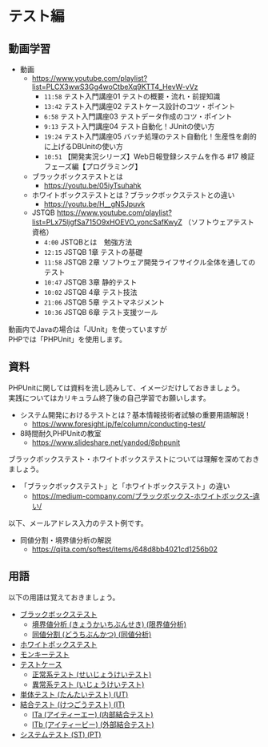 # テスト編

## 動画学習

- 動画
  - <https://www.youtube.com/playlist?list=PLCX3wwS3Gg4woCtbeXq9KTT4_HevW-vVz>
    - `11:58` テスト入門講座01 テストの概要・流れ・前提知識
    - `13:42` テスト入門講座02 テストケース設計のコツ・ポイント
    - `6:58` テスト入門講座03 テストデータ作成のコツ・ポイント
    - `9:13` テスト入門講座04 テスト自動化！JUnitの使い方
    - `19:24` テスト入門講座05 バッチ処理のテスト自動化！生産性を劇的に上げるDBUnitの使い方
    - `10:51` 【開発実況シリーズ】Web日報登録システムを作る #17 検証フェーズ編【プログラミング】
  - ブラックボックステストとは
    - <https://youtu.be/05iyTsuhahk>
  - ホワイトボックステストとは？ブラックボックステストとの違い
    - <https://youtu.be/H__gN5Jpuvk>
  - JSTQB <https://www.youtube.com/playlist?list=PLx75ljgfSa715O9xHOEVO_yoncSafKwyZ> （ソフトウェアテスト資格）
    - `4:00` JSTQBとは　勉強方法
    - `12:15` JSTQB 1章 テストの基礎
    - `11:58` JSTQB 2章 ソフトウェア開発ライフサイクル全体を通してのテスト
    - `10:47` JSTQB 3章 静的テスト
    - `10:02` JSTQB 4章 テスト技法
    - `21:06` JSTQB 5章 テストマネジメント
    - `10:36` JSTQB 6章 テスト支援ツール

動画内でJavaの場合は「JUnit」を使っていますが  
PHPでは「PHPUnit」を使用します。  

## 資料

PHPUnitに関しては資料を流し読みして、イメージだけしておきましょう。  
実践についてはカリキュラム終了後の自己学習でお願いします。  

- システム開発におけるテストとは？基本情報技術者試験の重要用語解説！
  - <https://www.foresight.jp/fe/column/conducting-test/>
- 8時間耐久PHPUnitの教室
  - <https://www.slideshare.net/yandod/8phpunit>

ブラックボックステスト・ホワイトボックステストについては理解を深めておきましょう。

- 「ブラックボックステスト」と「ホワイトボックステスト」の違い
  - <https://medium-company.com/ブラックボックス-ホワイトボックス-違い/>

以下、メールアドレス入力のテスト例です。

- 同値分割・境界値分析の解説
  - <https://qiita.com/softest/items/648d8bb4021cd1256b02>

## 用語

以下の用語は覚えておきましょう。  

- [ブラックボックステスト](https://e-words.jp/w/ブラックボックステスト.html)
  - [境界値分析 (きょうかいちぶんせき) (限界値分析)](https://e-words.jp/w/境界値分析.html)
  - [同値分割 (どうちぶんかつ) (同値分析)](https://e-words.jp/w/同値分割.html)
- [ホワイトボックステスト](https://e-words.jp/w/ホワイトボックステスト.html)
- [モンキーテスト](https://e-words.jp/w/モンキーテスト.html)
- [テストケース](https://e-words.jp/w/テストケース.html)
  - [正常系テスト (せいじょうけいテスト)](https://e-words.jp/w/正常系テスト.html)
  - [異常系テスト (いじょうけいテスト)](https://e-words.jp/w/異常系テスト.html)
- [単体テスト (たんたいテスト) (UT)](https://e-words.jp/w/単体テスト.html)
- [結合テスト (けつごうテスト) (IT)](https://e-words.jp/w/結合テスト.html)
  - [ITa (アイティーエー) (内部結合テスト)](https://e-words.jp/w/ITa.html)
  - [ITb (アイティービー) (外部結合テスト)](https://e-words.jp/w/ITb.html)
- [システムテスト (ST) (PT)](https://e-words.jp/w/システムテスト.html)
